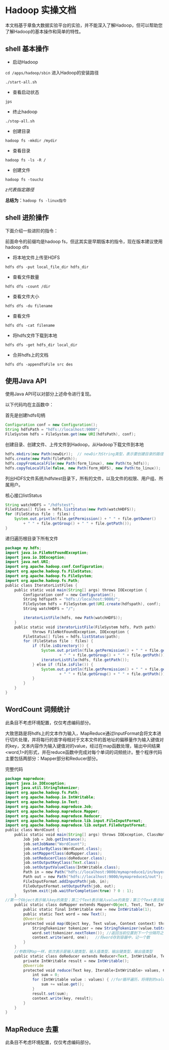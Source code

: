 # Hadoop 实操文档

本文档基于章鱼大数据实验平台的实验，并不能深入了解Hadoop，但可以帮助您了解Hadoop的基本操作和简单的特性。

## shell 基本操作

- 启动Hadoop

`cd /apps/hadoop/sbin` 进入Hadoop的安装路径

`./start-all.sh`

- 查看启动状态

`jps`

- 终止hadoop

`./stop-all.sh`

- 创建目录

`hadoop fs -mkdir /mydir`

- 查看目录

`hadoop fs -ls -R /`

- 创建文件

`hadoop fs -touchz`

*z代表指定路径*

**总结为**：`hadoop fs -linux指令`

## shell 进阶操作

下面介绍一些进阶的指令：

前面命令的前缀均是hadoop fs，但这其实是早期版本的指令，现在版本建议使用hadoop dfs

- 将本地文件上传至HDFS

`hdfs dfs -put local_file_dir hdfs_dir`

- 查看文件数量

`hdfs dfs -count /dir`

- 查看文件大小

`hdfs dfs -du filename`

- 查看文件

`hdfs dfs -cat filename`

- 将hdfs文件下载到本地

`hdfs dfs -get hdfs_dir local_dir`

- 合并hdfs上的文档

`hdfs dfs -appendToFile src des`

## 使用Java API

使用Java API可以对部分上述命令进行复现。

以下代码均在主函数中：

首先是创建hdfs句柄

```java
Configuration conf = new Configuration();
String hdfsPath = "hdfs://localhost:9000";
FileSystem hdfs = FileSystem.get(new URI(hdfsPath), conf);
```

创建目录、创建文件、上传文件到Hadoop，从Hadoop下载文件到本地

```java
hdfs.mkdirs(new Path(newDir));	// newDir为String类型，表示要创建目录的路径
hdfs.create(new Path(filePath));
hdfs.copyFromLocalFile(new Path(form_linux), new Path(to_hdfs));
hdfs.copyToLocalFile(false, new Path(form_HDFS), new Path(to_linux));
```

列出HDFS文件系统/hdfstest目录下，所有的文件，以及文件的权限、用户组、所属用户。

核心接口listStatus

```java
String watchHDFS = "/hdfstest";  
FileStatus[] files = hdfs.listStatus(new Path(watchHDFS));  
for (FileStatus file : files) {  
	System.out.println(file.getPermission() + " " + file.getOwner()  
		+ " " + file.getGroup() + " " + file.getPath());  
}
```

递归遍历根目录下所有文件

```java
package my.hdfs;
import java.io.FileNotFoundException;
import java.io.IOException;
import java.net.URI;
import org.apache.hadoop.conf.Configuration;
import org.apache.hadoop.fs.FileStatus;
import org.apache.hadoop.fs.FileSystem;
import org.apache.hadoop.fs.Path;
public class IteratorListFiles {
	public static void main(String[] args) throws IOException {
		Configuration conf = new Configuration();
		String hdfspath = "hdfs://localhost:9000/";
		FileSystem hdfs = FileSystem.get(URI.create(hdfspath), conf);
		String watchHDFS = "/";

		iteratorListFile(hdfs, new Path(watchHDFS));
	}
	public static void iteratorListFile(FileSystem hdfs, Path path)
			throws FileNotFoundException, IOException {
		FileStatus[] files = hdfs.listStatus(path);
		for (FileStatus file : files) {
			if (file.isDirectory()) {
				System.out.println(file.getPermission() + " " + file.getOwner()
						+ " " + file.getGroup() + " " + file.getPath());
				iteratorListFile(hdfs, file.getPath());
			} else if (file.isFile()) {
				System.out.println(file.getPermission() + " " + file.getOwner()
						+ " " + file.getGroup() + " " + file.getPath());
			}
		}
	}
}
```



## WordCount 词频统计

此条目不考虑环境配置，仅仅考虑编码部分。

大致思路是将hdfs上的文本作为输入，MapReduce通过InputFormat会将文本进行切片处理，并将每行的首字母相对于文本文件的首地址的偏移量作为输入键值对的key，文本内容作为输入键值对的value，经过在map函数处理，输出中间结果<word,1>的形式，并在reduce函数中完成对每个单词的词频统计。整个程序代码主要包括两部分：Mapper部分和Reducer部分。

完整代码

```java
package mapreduce;
import java.io.IOException;
import java.util.StringTokenizer;
import org.apache.hadoop.fs.Path;
import org.apache.hadoop.io.IntWritable;
import org.apache.hadoop.io.Text;
import org.apache.hadoop.mapreduce.Job;
import org.apache.hadoop.mapreduce.Mapper;
import org.apache.hadoop.mapreduce.Reducer;
import org.apache.hadoop.mapreduce.lib.input.FileInputFormat;
import org.apache.hadoop.mapreduce.lib.output.FileOutputFormat;
public class WordCount {
    public static void main(String[] args) throws IOException, ClassNotFoundException, InterruptedException {
        Job job = Job.getInstance();
        job.setJobName("WordCount");
        job.setJarByClass(WordCount.class);
        job.setMapperClass(doMapper.class);
        job.setReducerClass(doReducer.class);
        job.setOutputKeyClass(Text.class);
        job.setOutputValueClass(IntWritable.class);
        Path in = new Path("hdfs://localhost:9000/mymapreduce1/in/buyer_favorite1");
        Path out = new Path("hdfs://localhost:9000/mymapreduce1/out");
        FileInputFormat.addInputPath(job, in);
        FileOutputFormat.setOutputPath(job, out);
        System.exit(job.waitForCompletion(true) ? 0 : 1);
    }
//第一个Object表示输入key的类型；第二个Text表示输入value的类型；第三个Text表示输出键的类型；第四个IntWritable表示输出值的类型
    public static class doMapper extends Mapper<Object, Text, Text, IntWritable>{
        public static final IntWritable one = new IntWritable(1);
        public static Text word = new Text();
        @Override
        protected void map(Object key, Text value, Context context) throws IOException, InterruptedException {
            StringTokenizer tokenizer = new StringTokenizer(value.toString(), "\t"); //StringTokenizer是Java工具包中的一个类，用于将字符串进行拆分
            word.set(tokenizer.nextToken()); //返回当前位置到下一个分隔符之间的字符串
            context.write(word, one);	//将word存到容器中，记一个数
        }
    }
    //参数同Map一样，依次表示是输入键类型，输入值类型，输出键类型，输出值类型
    public static class doReducer extends Reducer<Text, IntWritable, Text, IntWritable>{
        private IntWritable result = new IntWritable();
        @Override
        protected void reduce(Text key, Iterable<IntWritable> values, Context context) throws IOException, InterruptedException {
        	int sum = 0;
        	for (IntWritable value : values) { //for循环遍历，将得到的values值累加
        		sum += value.get();
        	}
        	result.set(sum);
        	context.write(key, result);
        }
    }
}
```



## MapReduce 去重

此条目不考虑环境配置，仅仅考虑编码部分。
